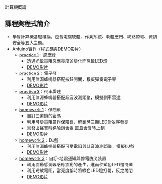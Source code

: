計算機概論
## 課程與程式簡介
- 學習計算機基礎概論，包含電腦硬體、作業系統、軟體應用、網路原理、資訊安全等五大主題。
- Arduino實作（程式碼與DEMO影片）
  - [practice 1](https://github.com/janiceHuuu/112-1-introduction-to-computer/blob/main/Arduino/practice1/practice1.ino)：感應燈
    - 透過光敏電阻感應亮度的變化而開啟LED燈
    - [DEMO影片](https://github.com/janiceHuuu/112-1-introduction-to-computer/blob/main/Arduino/practice1_video.mp4)
  - [practice 2](https://github.com/janiceHuuu/112-1-introduction-to-computer/blob/main/Arduino/practice2/practice2.ino)：電子琴
    - 利用無源蜂鳴器搭配按鈕開關，模擬彈奏電子琴
    - [DEMO影片](https://github.com/janiceHuuu/112-1-introduction-to-computer/blob/main/Arduino/practice2_video.mp4)
  - [practice 3](https://github.com/janiceHuuu/112-1-introduction-to-computer/blob/main/Arduino/practice3/practice3.ino)：倒車雷達
    - 利用無源蜂鳴器搭配超音波測距儀，模擬倒車雷達
    - [DEMO影片](https://github.com/janiceHuuu/112-1-introduction-to-computer/blob/main/Arduino/practice3_video.mp4)
  - [homework 1](https://github.com/janiceHuuu/112-1-introduction-to-computer/blob/main/Arduino/homework1/homework1.ino)：保險鎖
    - 自訂三道鎖的密碼
    - 利用可變電阻當作保險鎖，解鎖時三顆LED會依序發亮
    - 當發出聲音時保險鎖會重 置且會暫時上鎖
    - [DEMO影片](https://github.com/janiceHuuu/112-1-introduction-to-computer/blob/main/Arduino/homework1_video.mp4)
  - [homework 2](https://github.com/janiceHuuu/112-1-introduction-to-computer/blob/main/Arduino/homework2/homework2.ino)：DJ盤
    - 利用無源蜂鳴器搭配可變電阻與超音波測距儀，模擬DJ盤
    - [DEMO影片](https://github.com/janiceHuuu/112-1-introduction-to-computer/blob/main/Arduino/homework2_video.mp4)
  - [homework 3](https://github.com/janiceHuuu/112-1-introduction-to-computer/blob/main/Arduino/homework3/homework3.ino)：自訂-地震通知與停電防災裝置
    - 利用震動感測器感應震動的產生，進而使藍色LED燈閃爍
    - 利用光敏電阻，當亮度低時將綠色LED燈打開，反之關閉
    - [DEMO影片]()
